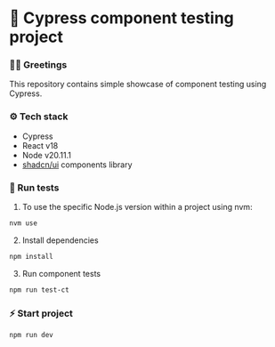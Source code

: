 # 🌲 Cypress component testing project


### 🧙‍♂️ Greetings
This repository contains simple showcase of component testing using Cypress.

### ⚙️ Tech stack
- Cypress
- React v18
- Node v20.11.1
- [shadcn/ui](https://ui.shadcn.com/) components library


### 🧪 Run tests
1. To use the specific Node.js version within a project using nvm:
```bash
nvm use 
```
2. Install dependencies
```bash
npm install
```
3. Run component tests
```bash
npm run test-ct
```

### ⚡️ Start project
```bash
npm run dev 
```
